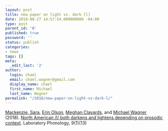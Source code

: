 ```yaml
---
layout: post
title: new paper on light vs. dark [l]
date: 2018-08-27 14:57:54.000000000 -04:00
type: post
parent_id: '0'
published: true
password: ''
status: publish
categories:
- news
tags: []
meta:
  _edit_last: '2'
author:
  login: chael
  email: chael.wagner@gmail.com
  display_name: chael
  first_name: Michael
  last_name: Wagner
permalink: "/2018/new-paper-on-light-vs-dark-l/"
---
```

[Mackenzie, Sara](http://www.ucs.mun.ca/~sjmackenzie/), [Erin Olson](http://linguistics.mit.edu/user/ekolson/), [Meghan Clayards](http://speechlearning.lab.mcgill.ca/), and [Michael Wagner](http://prosodylab.org/lab/) (2018).&nbsp;[North American /l/ both darkens and lightens depending on prosodic context](http://doi.org/10.5334/labphon.104). Laboratory Phonology, 9(1)(13)

